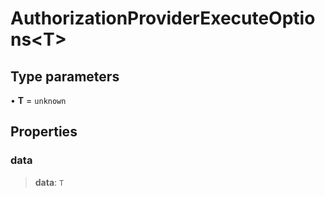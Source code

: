 # AuthorizationProviderExecuteOptions\<T\>

## Type parameters

• **T** = `unknown`

## Properties

### data

> **data**: `T`
